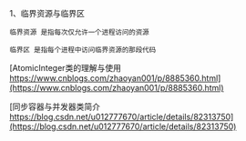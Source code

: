 
1、临界资源与临界区
```
临界资源 是指每次仅允许一个进程访问的资源

临界区 是指每个进程中访问临界资源的那段代码
```


[AtomicInteger类的理解与使用 https://www.cnblogs.com/zhaoyan001/p/8885360.html](https://www.cnblogs.com/zhaoyan001/p/8885360.html)

[同步容器与并发器类简介 https://blog.csdn.net/u012777670/article/details/82313750](https://blog.csdn.net/u012777670/article/details/82313750)